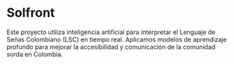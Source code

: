 # Solfront
Este proyecto utiliza inteligencia artificial para interpretar el Lenguaje de Señas Colombiano (LSC) en tiempo real. Aplicamos modelos de aprendizaje profundo para mejorar la accesibilidad y comunicación de la comunidad sorda en Colombia.
